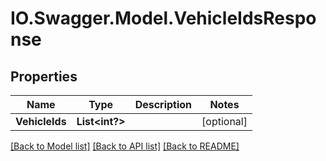 # IO.Swagger.Model.VehicleIdsResponse
## Properties

Name | Type | Description | Notes
------------ | ------------- | ------------- | -------------
**VehicleIds** | **List&lt;int?&gt;** |  | [optional] 

[[Back to Model list]](../README.md#documentation-for-models) [[Back to API list]](../README.md#documentation-for-api-endpoints) [[Back to README]](../README.md)

